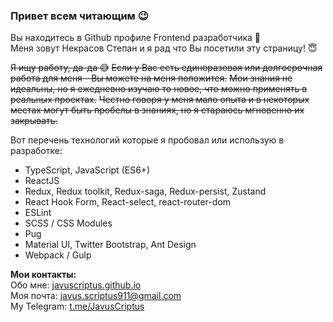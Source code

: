 ### Привет всем читающим 😉  
Вы находитесь в Github профиле Frontend разработчика 👋  
Меня зовут Некрасов Степан и я рад что Вы посетили эту страницу! 😇  

~~Я ищу работу, да-да 😅~~
~~Если у Вас есть единоразовая или долгосрочная работа для меня - Вы можете на меня положится.~~
~~Мои знания не идеальны, но я ежедневно изучаю то новое, что можно применять в реальных проектах.~~
~~Честно говоря у меня мало опыта и в некоторых местах могут быть пробелы в знаниях, но я стараюсь мгновенно их закрывать.~~

Вот перечень технологий которые я пробовал или использую в разработке:
* TypeScript, JavaScript (ES6+)
* ReactJS
* Redux, Redux toolkit, Redux-saga, Redux-persist, Zustand
* React Hook Form, React-select, react-router-dom
* ESLint
* SCSS / CSS Modules
* Pug
* Material UI, Twitter Bootstrap, Ant Design
* Webpack / Gulp

**Мои контакты:**  
Обо мне: [javuscriptus.github.io](https://javuscriptus.github.io/)  
Моя почта: [javus.scriptus911@gmail.com](email://javus.scriptus911@gmail.com)  
My Telegram: [t.me/JavusCriptus](https://t.me/JavusCriptus)  
